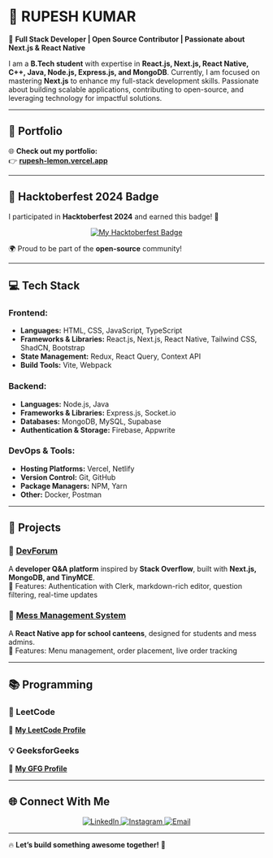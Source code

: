 # 💫 RUPESH KUMAR  

🚀 **Full Stack Developer | Open Source Contributor | Passionate about Next.js & React Native**  

I am a **B.Tech student** with expertise in **React.js, Next.js, React Native, C++, Java, Node.js, Express.js, and MongoDB**. Currently, I am focused on mastering **Next.js** to enhance my full-stack development skills. Passionate about building scalable applications, contributing to open-source, and leveraging technology for impactful solutions.  

---

## 🎯 Portfolio  

🌐 **Check out my portfolio:**  
👉 **[rupesh-lemon.vercel.app](https://rupesh-lemon.vercel.app/)**    

---

## 🎃 Hacktoberfest 2024 Badge  

I participated in **Hacktoberfest 2024** and earned this badge! 🏅  

<p align="center">
  <a href="https://www.holopin.io/@rupeshdev30#badges">
    <img src="https://holopin.me/rupeshdev30" alt="My Hacktoberfest Badge">
  </a>
</p>

🌍 Proud to be part of the **open-source** community!  

---

## 💻 Tech Stack  

### **Frontend:**  
- **Languages:** HTML, CSS, JavaScript, TypeScript  
- **Frameworks & Libraries:** React.js, Next.js, React Native, Tailwind CSS, ShadCN, Bootstrap  
- **State Management:** Redux, React Query, Context API  
- **Build Tools:** Vite, Webpack  

### **Backend:**  
- **Languages:** Node.js, Java  
- **Frameworks & Libraries:** Express.js, Socket.io  
- **Databases:** MongoDB, MySQL, Supabase  
- **Authentication & Storage:** Firebase, Appwrite  

### **DevOps & Tools:**  
- **Hosting Platforms:** Vercel, Netlify  
- **Version Control:** Git, GitHub  
- **Package Managers:** NPM, Yarn  
- **Other:** Docker, Postman  

---

## 🚀 Projects  

### 📌 [DevForum](https://github.com/yourusername/devforum)  
A **developer Q&A platform** inspired by **Stack Overflow**, built with **Next.js, MongoDB, and TinyMCE**.  
🔹 Features: Authentication with Clerk, markdown-rich editor, question filtering, real-time updates  

### 📌 [Mess Management System](https://github.com/yourusername/mess-management)  
A **React Native app for school canteens**, designed for students and mess admins.  
🔹 Features: Menu management, order placement, live order tracking  

---

## 📚 Programming  

### 🚀 LeetCode  
🔗 **[My LeetCode Profile](https://leetcode.com/rupesh30/)**  

### 💡 GeeksforGeeks  
🔗 **[My GFG Profile](https://auth.geeksforgeeks.org/user/rupesh__kumar/)**  

---

## 🌐 Connect With Me  

<p align="center">
  <a href="https://linkedin.com/in/rupeshkumar30">
    <img src="https://img.shields.io/badge/LinkedIn-%230077B5.svg?style=for-the-badge&logo=linkedin&logoColor=white" alt="LinkedIn">
  </a>
  <a href="https://instagram.com/ig_rupesh30">
    <img src="https://img.shields.io/badge/Instagram-%23E4405F.svg?style=for-the-badge&logo=Instagram&logoColor=white" alt="Instagram">
  </a>
  <a href="mailto:cgcrupesh@gmail.com">
    <img src="https://img.shields.io/badge/Email-D14836?style=for-the-badge&logo=gmail&logoColor=white" alt="Email">
  </a>
</p>

---

🔥 **Let’s build something awesome together!** 🚀  
